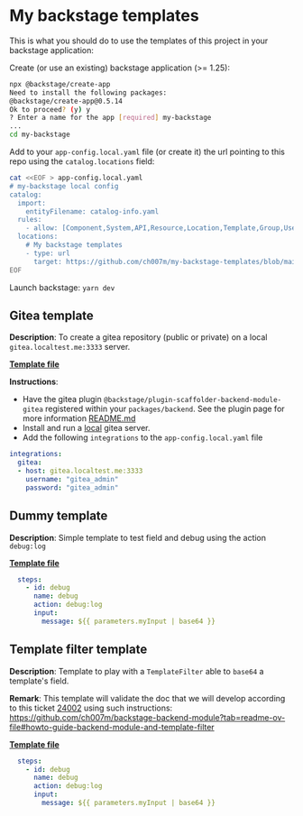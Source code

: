 # My backstage templates

This is what you should do to use the templates of this project in your backstage application:

Create (or use an existing) backstage application (>= 1.25):
```bash
npx @backstage/create-app
Need to install the following packages:
@backstage/create-app@0.5.14
Ok to proceed? (y) y
? Enter a name for the app [required] my-backstage
...
cd my-backstage
```

Add to your `app-config.local.yaml` file (or create it) the url pointing to this repo using the `catalog.locations` field:

```bash
cat <<EOF > app-config.local.yaml
# my-backstage local config
catalog:
  import:
    entityFilename: catalog-info.yaml
  rules:
    - allow: [Component,System,API,Resource,Location,Template,Group,User]
  locations:
    # My backstage templates
    - type: url
      target: https://github.com/ch007m/my-backstage-templates/blob/main/all.yaml
EOF
```
Launch backstage: `yarn dev`

## Gitea template

**Description**: To create a gitea repository (public or private) on a local `gitea.localtest.me:3333` server.

[**Template file**](./gitea/template.yaml)

**Instructions**:

- Have the gitea plugin `@backstage/plugin-scaffolder-backend-module-gitea` registered within your `packages/backend`. See the plugin page for more information [README.md](https://github.com/backstage/backstage/blob/master/plugins/scaffolder-backend-module-gitea/README.md)
- Install and run a [local](https://github.com/ch007m/my-gitea/tree/main) gitea server.
- Add the following `integrations` to the `app-config.local.yaml` file
```yaml
integrations:
  gitea:
  - host: gitea.localtest.me:3333
    username: "gitea_admin"
    password: "gitea_admin"
```

## Dummy template

**Description**: Simple template to test field and debug using the action `debug:log`

[**Template file**](./dummy/template.yaml)



```yaml
  steps:
    - id: debug
      name: debug
      action: debug:log
      input:
        message: ${{ parameters.myInput | base64 }}
```

## Template filter template

**Description**: Template to play with a `TemplateFilter` able to `base64` a template's field. 

**Remark**: This template will validate the doc that we will develop according to this ticket [24002](https://github.com/backstage/backstage/issues/24002) using such instructions: https://github.com/ch007m/backstage-backend-module?tab=readme-ov-file#howto-guide-backend-module-and-template-filter

[**Template file**](./templatefilter/template.yaml)

```yaml
  steps:
    - id: debug
      name: debug
      action: debug:log
      input:
        message: ${{ parameters.myInput | base64 }}
```
